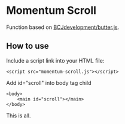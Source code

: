 # Momentum Scroll

Function based on [BCJdevelopment/butter.js](https://github.com/BCJdevelopment/butter.js).

## How to use
Include a script link into your HTML file:
```
<script src="momentum-scroll.js"></script>
```

Add id="scroll" into body tag child
```
<body>
    <main id="scroll"></main>
</body>
```

This is all.
